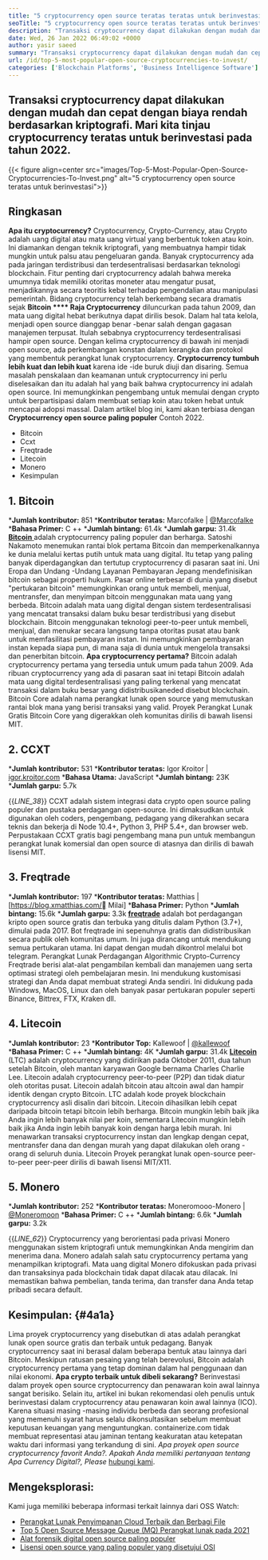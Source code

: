 ```yaml
---
title: "5 cryptocurrency open source teratas teratas untuk berinvestasi 2022" 
seoTitle: "5 cryptocurrency open source teratas teratas untuk berinvestasi 2022" 
description: "Transaksi cryptocurrency dapat dilakukan dengan mudah dan cepat dengan biaya rendah berdasarkan kriptografi. Mari kita tinjau cryptocurrency teratas untuk berinvestasi pada tahun 2022." 
date: Wed, 26 Jan 2022 06:49:02 +0000
author: yasir saeed
summary: "Transaksi cryptocurrency dapat dilakukan dengan mudah dan cepat dengan biaya rendah berdasarkan kriptografi. Mari kita tinjau cryptocurrency teratas untuk berinvestasi pada tahun 2022." 
url: /id/top-5-most-popular-open-source-cryptocurrencies-to-invest/
categories: ['Blockchain Platforms', 'Business Intelligence Software']
---
```


## Transaksi cryptocurrency dapat dilakukan dengan mudah dan cepat dengan biaya rendah berdasarkan kriptografi. Mari kita tinjau cryptocurrency teratas untuk berinvestasi pada tahun 2022.

{{< figure align=center src="images/Top-5-Most-Popular-Open-Source-Cryptocurrencies-To-Invest.png" alt="5 cryptocurrency open source teratas untuk berinvestasi">}}


## **Ringkasan**
**Apa itu cryptocurrency?**  Cryptocurrency, Crypto-Currency, atau Crypto adalah uang digital atau mata uang virtual yang berbentuk token atau koin. Ini diamankan dengan teknik kriptografi, yang membuatnya hampir tidak mungkin untuk palsu atau pengeluaran ganda. Banyak cryptocurrency ada pada jaringan terdistribusi dan terdesentralisasi berdasarkan teknologi blockchain. Fitur penting dari cryptocurrency adalah bahwa mereka umumnya tidak memiliki otoritas moneter atau mengatur pusat, menjadikannya secara teoritis kebal terhadap pengendalian atau manipulasi pemerintah.
Bidang cryptocurrency telah berkembang secara dramatis sejak **Bitcoin  ****  Raja Cryptocurrency**  diluncurkan pada tahun 2009, dan mata uang digital hebat berikutnya dapat dirilis besok. Dalam hal tata kelola, menjadi open source dianggap benar -benar salah dengan gagasan manajemen terpusat. Itulah sebabnya cryptocurrency terdesentralisasi hampir open source.
Dengan kelima cryptocurrency di bawah ini menjadi open source, ada perkembangan konstan dalam kerangka dan protokol yang membentuk perangkat lunak cryptocurrency. **Cryptocurrency tumbuh lebih kuat dan lebih kuat**  karena ide -ide buruk diuji dan disaring. Semua masalah penskalaan dan keamanan untuk cryptocurrency ini perlu diselesaikan dan itu adalah hal yang baik bahwa cryptocurrency ini adalah open source. Ini memungkinkan pengembang untuk memulai dengan crypto untuk berpartisipasi dalam membuat setiap koin atau token hebat untuk mencapai adopsi massal.
Dalam artikel blog ini, kami akan terbiasa dengan **Cryptocurrency open source paling populer**  Contoh 2022.
  * Bitcoin
  * Ccxt
  * Freqtrade
  * Litecoin
  * Monero
  * Kesimpulan

## 1. Bitcoin
  ***Jumlah kontributor:**  851
  ***Kontributor teratas:**  Marcofalke | [@Marcofalke][1]
  ***Bahasa Primer:**  C ++
  ***Jumlah bintang:**  61.4k
  ***Jumlah garpu:**  31.4k
[**Bitcoin** ][2] adalah cryptocurrency paling populer dan berharga. Satoshi Nakamoto menemukan rantai blok pertama Bitcoin dan memperkenalkannya ke dunia melalui kertas putih untuk mata uang digital. Itu tetap yang paling banyak diperdagangkan dan tertutup cryptocurrency di pasaran saat ini. Uni Eropa dan Undang -Undang Layanan Pembayaran Jepang mendefinisikan bitcoin sebagai properti hukum. Pasar online terbesar di dunia yang disebut "pertukaran bitcoin" memungkinkan orang untuk membeli, menjual, mentransfer, dan menyimpan bitcoin menggunakan mata uang yang berbeda.
Bitcoin adalah mata uang digital dengan sistem terdesentralisasi yang mencatat transaksi dalam buku besar terdistribusi yang disebut blockchain. Bitcoin menggunakan teknologi peer-to-peer untuk membeli, menjual, dan menukar secara langsung tanpa otoritas pusat atau bank untuk memfasilitasi pembayaran instan. Ini memungkinkan pembayaran instan kepada siapa pun, di mana saja di dunia untuk mengelola transaksi dan penerbitan bitcoin.
**Apa cryptocurrency pertama?**  Bitcoin adalah cryptocurrency pertama yang tersedia untuk umum pada tahun 2009. Ada ribuan cryptocurrency yang ada di pasaran saat ini tetapi Bitcoin adalah mata uang digital terdesentralisasi yang paling terkenal yang mencatat transaksi dalam buku besar yang didistribusikaneded disebut blockchain. Bitcoin Core adalah nama perangkat lunak open source yang memutuskan rantai blok mana yang berisi transaksi yang valid. Proyek Perangkat Lunak Gratis Bitcoin Core yang digerakkan oleh komunitas dirilis di bawah lisensi MIT.

## 2. CCXT
  ***Jumlah kontributor:**  531
  ***Kontributor teratas:**  Igor Kroitor | [igor.kroitor.com][3]
  ***Bahasa Utama:**  JavaScript
  ***Jumlah bintang:**  23K
  ***Jumlah garpu:**  5.7k

{{_LINE_38_}}
CCXT adalah sistem integrasi data crypto open source paling populer dan pustaka perdagangan open-source. Ini dimaksudkan untuk digunakan oleh coders, pengembang, pedagang yang dikerahkan secara teknis dan bekerja di Node 10.4+, Python 3, PHP 5.4+, dan browser web. Perpustakaan CCXT gratis bagi pengembang mana pun untuk membangun perangkat lunak komersial dan open source di atasnya dan dirilis di bawah lisensi MIT.

## 3. Freqtrade
  ***Jumlah kontributor:**  197
  ***Kontributor teratas:**  Matthias | [https://blog.xmatthias.com/ Milai]
  ***Bahasa Primer:**  Python
  ***Jumlah bintang:**  15.6k
  ***Jumlah garpu:**  3.3k
**[freqtrade][6]**  adalah bot perdagangan kripto open source gratis dan terbuka yang ditulis dalam Python (3.7+), dimulai pada 2017. Bot freqtrade ini sepenuhnya gratis dan didistribusikan secara publik oleh komunitas umum. Ini juga dirancang untuk mendukung semua pertukaran utama. Ini dapat dengan mudah dikontrol melalui bot telegram.
Perangkat Lunak Perdagangan Algorithmic Crypto-Currency Freqtrade berisi alat-alat pengambilan kembali dan manajemen uang serta optimasi strategi oleh pembelajaran mesin. Ini mendukung kustomisasi strategi dan Anda dapat membuat strategi Anda sendiri. Ini didukung pada Windows, MacOS, Linux dan oleh banyak pasar pertukaran populer seperti Binance, Bittrex, FTX, Kraken dll.

## 4. Litecoin
  ***Jumlah kontributor:**  23
  ***Kontributor Top:**  Kallewoof | [@kallewoof][7]
  ***Bahasa Primer:**  C ++
  ***Jumlah bintang:**  4K
  ***Jumlah garpu:**  31.4k
**[Litecoin][8]**  (LTC) adalah cryptocurrency yang didirikan pada Oktober 2011, dua tahun setelah Bitcoin, oleh mantan karyawan Google bernama Charles Charlie Lee. Litecoin adalah cryptocurrency peer-to-peer (P2P) dan tidak diatur oleh otoritas pusat. Litecoin adalah bitcoin atau altcoin awal dan hampir identik dengan crypto Bitcoin. LTC adalah kode proyek blockchain cryptocurrency asli disalin dari bitcoin.
Litecoin dihasilkan lebih cepat daripada bitcoin tetapi bitcoin lebih berharga. Bitcoin mungkin lebih baik jika Anda ingin lebih banyak nilai per koin, sementara Litecoin mungkin lebih baik jika Anda ingin lebih banyak koin dengan harga lebih murah. Ini menawarkan transaksi cryptocurrency instan dan lengkap dengan cepat, mentransfer dana dan dengan murah yang dapat dilakukan oleh orang -orang di seluruh dunia. Litecoin Proyek perangkat lunak open-source peer-to-peer peer-peer dirilis di bawah lisensi MIT/X11.

## 5. Monero
  ***Jumlah kontributor:**  252
  ***Kontributor teratas:**  Moneromooo-Monero | [@Moneromoon][9]
  ***Bahasa Primer:**  C ++
  ***Jumlah bintang:**  6.6k
  ***Jumlah garpu:**  3.2k

{{_LINE_62_}}
Cryptocurrency yang berorientasi pada privasi Monero menggunakan sistem kriptografi untuk memungkinkan Anda mengirim dan menerima dana. Monero adalah salah satu cryptocurrency pertama yang menampilkan kriptografi. Mata uang digital Monero difokuskan pada privasi dan transaksinya pada blockchain tidak dapat dilacak atau dilacak. Ini memastikan bahwa pembelian, tanda terima, dan transfer dana Anda tetap pribadi secara default.

## **Kesimpulan:**    {#4a1a}
Lima proyek cryptocurrency yang disebutkan di atas adalah perangkat lunak open source gratis dan terbaik untuk pedagang. Banyak cryptocurrency saat ini berasal dalam beberapa bentuk atau lainnya dari Bitcoin. Meskipun ratusan pesaing yang telah berevolusi, Bitcoin adalah cryptocurrency pertama yang tetap dominan dalam hal penggunaan dan nilai ekonomi.
**Apa crypto terbaik untuk dibeli sekarang?**  Berinvestasi dalam proyek open source cryptocurrency dan penawaran koin awal lainnya sangat berisiko. Selain itu, artikel ini bukan rekomendasi oleh penulis untuk berinvestasi dalam cryptocurrency atau penawaran koin awal lainnya (ICO). Karena situasi masing -masing individu berbeda dan seorang profesional yang memenuhi syarat harus selalu dikonsultasikan sebelum membuat keputusan keuangan yang menguntungkan. containerize.com tidak membuat representasi atau jaminan tentang keakuratan atau ketepatan waktu dari informasi yang terkandung di sini.
_Apa proyek open source cryptocurrency favorit Anda?. Apakah Anda memiliki pertanyaan tentang _Apa Currency Digital_?, Please_ [hubungi kami][11].

## Mengeksplorasi:
Kami juga memiliki beberapa informasi terkait lainnya dari OSS Watch:
  * [Perangkat Lunak Penyimpanan Cloud Terbaik dan Berbagi File][12]
  * [Top 5 Open Source Message Queue (MQ) Perangkat lunak pada 2021][13]
  * [Alat forensik digital open source paling populer][14]
  * [Lisensi open source yang paling populer yang disetujui OSI][15]

  
[1]: https://twitter.com/spyced?lang=en
[2]: https://github.com/bitcoin/bitcoin
[3]: http://igor.kroitor.com/
[4]: https://github.com/ccxt/ccxt
[5]: https://twitter.com/liggitt?lang=en
[6]: https://github.com/freqtrade/freqtrade
[7]: https://twitter.com/brian_coca?lang=en
[8]: https://github.com/litecoin-project/litecoin
[9]: https://twitter.com/timograham?lang=en
[10]: https://github.com/monero-project/monero
[11]: mailto:yasir.saeed@aspose.com
[12]: https://products.containerize.com/backup-and-sync/
[13]: https://blog.containerize.com/message-queue-software/top-5-open-source-message-queue-software-in-2021/
[14]: https://blog.containerize.com/digital-forensic-tools/top-5-open-source-digital-forensic-tools-in-2021/
[15]: https://blog.containerize.com/licenses-standards/top-5-most-popular-osi-approved-open-source-licenses-of-2021/
